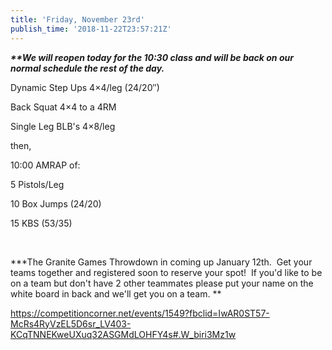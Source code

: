 ```yaml
---
title: 'Friday, November 23rd'
publish_time: '2018-11-22T23:57:21Z'
---
```


***\*\*We will reopen today for the 10:30 class and will be back on our
normal schedule the rest of the day.***

Dynamic Step Ups 4×4/leg (24/20″)

Back Squat 4×4 to a 4RM

Single Leg BLB's 4×8/leg

then,

10:00 AMRAP of:

5 Pistols/Leg

10 Box Jumps (24/20)

15 KBS (53/35)

 

**\*The Granite Games Throwdown in coming up January 12th.  Get your
teams together and registered soon to reserve your spot!  If you'd like
to be on a team but don't have 2 other teammates please put your name on
the white board in back and we'll get you on a team. **

<https://competitioncorner.net/events/1549?fbclid=IwAR0ST57-McRs4RyVzEL5D6sr_LV403-KCqTNNEKweUXuq32ASGMdLOHFY4s#.W_biri3Mz1w>
